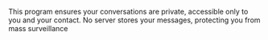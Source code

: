 This program ensures your conversations are private, accessible only to you and your contact. No server stores your messages, protecting you from mass surveillance

